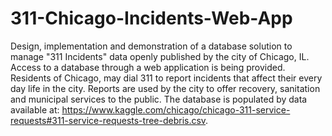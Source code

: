 # 311-Chicago-Incidents-Web-App
Design, implementation and demonstration of a database solution to manage "311 Incidents" data openly published by the city of Chicago, IL. Access to a database through a web application is being provided. Residents of Chicago, may dial 311 to report incidents that affect their every day life in the city. Reports are used by the city to offer recovery, sanitation and municipal services to the public. The database is populated by data available at: https://www.kaggle.com/chicago/chicago-311-service-requests#311-service-requests-tree-debris.csv.
